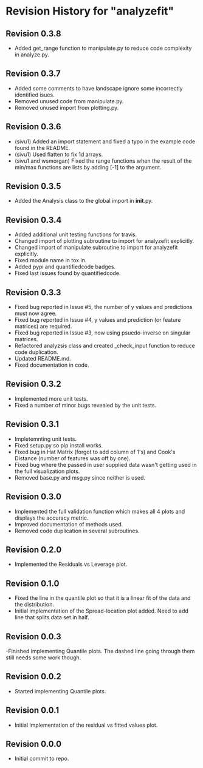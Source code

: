 # Revision History for "analyzefit"

## Revision 0.3.8
- Added get_range function to manipulate.py to reduce code complexity
  in analyze.py.

## Revision 0.3.7
- Added some comments to have landscape ignore some incorrectly
  identified isues.
- Removed unused code from manipulate.py.
- Removed unused import from plotting.py.

## Revision 0.3.6
- (sivu1) Added an import statement and fixed a typo in the example
  code found in the README.
- (sivu1) Used flatten to fix 1d arrays.
- (sivu1 and wsmorgan) Fixed the range functions when the result of the min/max functions
  are lists by adding [-1] to the argument.

## Revision 0.3.5
- Added the Analysis class to the global import in __init__.py.

## Revision 0.3.4
- Added additional unit testing functions for travis.
- Changed import of plotting subroutine to import for analyzefit explicitly.
- Changed import of manipulate subroutine to import for analyzefit explicitly.
- Fixed module name in tox.in.
- Added pypi and quantifiedcode badges.
- Fixed last issues found by quantifiedcode.

## Revision 0.3.3
- Fixed bug reported in Issue #5, the number of y values and predictions must now agree.
- Fixed bug reported in Issue #4, y values and prediction (or feature matrices) are required.
- Fixed bug reported in Issue #3, now using psuedo-inverse on singular matrices.
- Refactored analyzsis class and created _check_input function to reduce code duplication.
- Updated README.md.
- Fixed documentation in code.

## Revision 0.3.2
- Implemented more unit tests.
- Fixed a number of minor bugs revealed by the unit tests.

## Revision 0.3.1
- Impletemnting unit tests.
- Fixed setup.py so pip install works.
- Fixed bug in Hat Matrix (forgot to add column of 1's) and Cook's
  Distance (number of features was off by one).
- Fixed bug where the passed in user supplied data wasn't getting used
  in the full visualization plots.
- Removed base.py and msg.py since neither is used.

## Revision 0.3.0
- Implemented the full validation function which makes all 4 plots and
  displays the accuracy metric.
- Improved documentation of methods used.
- Removed code duplication in several subroutines.

## Revision 0.2.0
- Implemented the Residuals vs Leverage plot.

## Revision 0.1.0
- Fixed the line in the quantile plot so that it is a linear fit of
  the data and the distribution.
- Initial implementation of the Spread-location plot added. Need to
  add line that splits data set in half.

## Revision 0.0.3
-Finished implementing Quantile plots. The dashed line going through
 them still needs some work though.

## Revision 0.0.2
- Started implementing Quantile plots.

## Revision 0.0.1
- Initial implementation of the residual vs fitted values plot.

## Revision 0.0.0

- Initial commit to repo.
